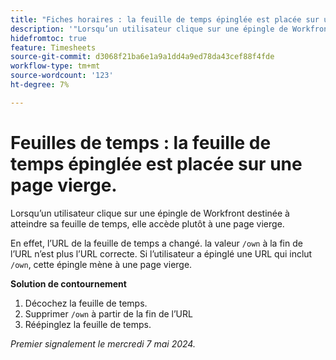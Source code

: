 ```yaml
---
title: "Fiches horaires : la feuille de temps épinglée est placée sur une page vierge"
description: '"Lorsqu’un utilisateur clique sur une épingle de Workfront destinée à atteindre sa feuille de temps, elle accède plutôt à une page vierge. Une solution de contournement est disponible. »'
hidefromtoc: true
feature: Timesheets
source-git-commit: d3068f21ba6e1a9a1dd4a9ed78da43cef88f4fde
workflow-type: tm+mt
source-wordcount: '123'
ht-degree: 7%

---
```



# Feuilles de temps : la feuille de temps épinglée est placée sur une page vierge.

Lorsqu’un utilisateur clique sur une épingle de Workfront destinée à atteindre sa feuille de temps, elle accède plutôt à une page vierge.

En effet, l’URL de la feuille de temps a changé. la valeur `/own` à la fin de l’URL n’est plus l’URL correcte. Si l’utilisateur a épinglé une URL qui inclut `/own`, cette épingle mène à une page vierge.

**Solution de contournement**

1. Décochez la feuille de temps.
1. Supprimer `/own` à partir de la fin de l’URL
1. Réépinglez la feuille de temps.

_Premier signalement le mercredi 7 mai 2024._
